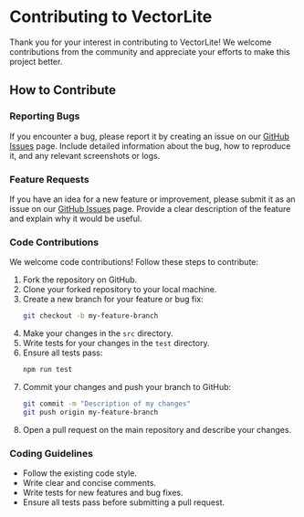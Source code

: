 # Contributing to VectorLite

Thank you for your interest in contributing to VectorLite! We welcome contributions from the community and appreciate your efforts to make this project better.

## How to Contribute

### Reporting Bugs

If you encounter a bug, please report it by creating an issue on our [GitHub Issues](https://github.com/waylake/vector-lite/issues) page. Include detailed information about the bug, how to reproduce it, and any relevant screenshots or logs.

### Feature Requests

If you have an idea for a new feature or improvement, please submit it as an issue on our [GitHub Issues](https://github.com/waylake/vector-lite/issues) page. Provide a clear description of the feature and explain why it would be useful.

### Code Contributions

We welcome code contributions! Follow these steps to contribute:

1. Fork the repository on GitHub.
2. Clone your forked repository to your local machine.
3. Create a new branch for your feature or bug fix:
    ```bash
    git checkout -b my-feature-branch
    ```
4. Make your changes in the `src` directory.
5. Write tests for your changes in the `test` directory.
6. Ensure all tests pass:
    ```bash
    npm run test
    ```
7. Commit your changes and push your branch to GitHub:
    ```bash
    git commit -m "Description of my changes"
    git push origin my-feature-branch
    ```
8. Open a pull request on the main repository and describe your changes.

### Coding Guidelines

- Follow the existing code style.
- Write clear and concise comments.
- Write tests for new features and bug fixes.
- Ensure all tests pass before submitting a pull request.

